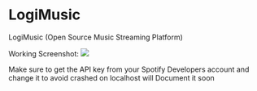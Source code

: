 # LogiMusic

LogiMusic (Open Source Music Streaming Platform)

Working Screenshot:
<img src = "https://raw.githubusercontent.com/hidimpu/LogiMusic/images/ss.jpg">

Make sure to get the API key from your Spotify Developers account and change it to avoid crashed on localhost
will Document it soon
